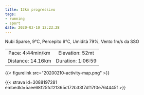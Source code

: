 ```yaml
---
title: 12km progressivo
tags:
- running
- sport
date: 2020-02-10 12:23:28
---
```

Nubi Sparse, 9°C, Percepito 9°C, Umidità 79%, Vento 1m/s da SSO

<!--more-->

| | |
| :-: | :-: |
| Pace: 4:44min/km | Elevation: 52mt |
| Distance: 14.16km | Duration: 1:06:59 |



{{< figurelink src="20200210-activity-map.png" >}}


{{< strava id=3088197281 embedId=5aee68f25fcf21365c172b33f7df17f0e764445f >}}
